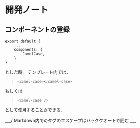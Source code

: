 # 開発ノート

## コンポーネントの登録

```
export default {
    ...
    components: {
        CamelCase,
    }
}
```

とした時、
テンプレート内では、

> `<camel-case></camel-case>`

もしくは

> `<camel-case />`

として使用することができる.

___/ Markdown内でのタグのエスケープはバッククオートで囲む ___